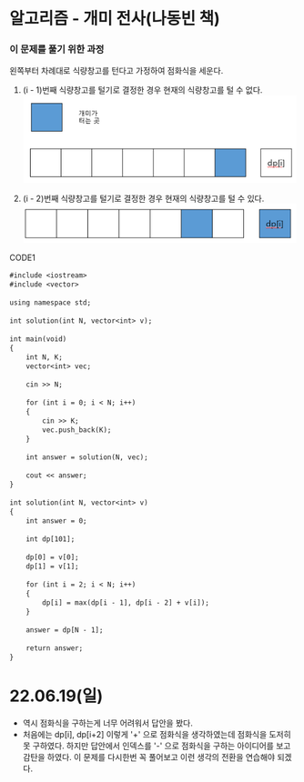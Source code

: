 #  알고리즘 - 개미 전사(나동빈 책)

### 이 문제를 풀기 위한 과정
왼쪽부터 차례대로 식량창고를 턴다고 가정하여 점화식을 세운다.

1. (i - 1)번째 식량창고를 털기로 결정한 경우 현재의 식량창고를 털 수 없다.
![](https://github.com/gkgkfndudals/TIL/blob/master/Algorithm/img/img_20220619_AntWarrior1.PNG)

2. (i - 2)번째 식량창고를 털기로 결정한 경우 현재의 식량창고를 털 수 있다.
![](https://github.com/gkgkfndudals/TIL/blob/master/Algorithm/img/img_20220619_AntWarrior2.PNG) 

CODE1

    #include <iostream>
    #include <vector>

    using namespace std;

    int solution(int N, vector<int> v);

    int main(void)
    {
        int N, K;
        vector<int> vec;

        cin >> N;

        for (int i = 0; i < N; i++)
        {
            cin >> K;
            vec.push_back(K);
        }

        int answer = solution(N, vec);

        cout << answer;
    }

    int solution(int N, vector<int> v)
    {
        int answer = 0;

        int dp[101];

        dp[0] = v[0];
        dp[1] = v[1];

        for (int i = 2; i < N; i++)
        {
            dp[i] = max(dp[i - 1], dp[i - 2] + v[i]);
        }

        answer = dp[N - 1];

        return answer;
    }
    

# 22.06.19(일)
* 역시 점화식을 구하는게 너무 어려워서 답안을 봤다.
* 처음에는 dp[i], dp[i+2] 이렇게 '+' 으로 점화식을 생각하였는데 점화식을 도저히 못 구하였다. 하지만 답안에서 인덱스를 '-' 으로 점화식을 구하는 아이디어를 보고 감탄을 하였다. 이 문제를 다시한번 꼭 풀어보고 이런 생각의 전환을 연습해야 되겠다.